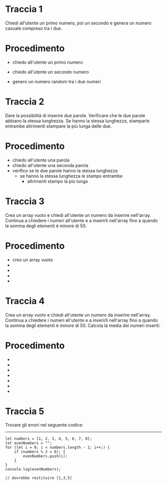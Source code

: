 # Traccia 1

Chiedi all'utente un primo numero, poi un secondo e genera un numero casuale compreso tra i due.

# Procedimento

- chiedo all'utente un primo numero
- chiedo all'utente un secondo numero

- genero un numero random tra i due numeri

# Traccia 2

Dare la possibilità di inserire due parole. Verificare che le due parole abbiano la stessa lunghezza. Se hanno la stessa lunghezza, stamparle entrambe altrimenti stampare la più lunga delle due.

# Procedimento

- chiedo all'utente una parola
- chiedo all'utente una seconda parola
- verifico se le due parole hanno la stessa lunghezza
  - se hanno la stessa lunghezza le stampo entrambe
    - altrimenti stampo la più lunga

# Traccia 3

Crea un array vuoto e chiedi all'utente un numero da inserire nell'array. Continua a chiedere i numeri all'utente e a inserirli nell'array fino a quando la somma degli elementi è minore di 50.

# Procedimento

- creo un array vuoto
-
-
-
-

# Traccia 4

Crea un array vuoto e chiedi all'utente un numero da inserire nell'array. Continua a chiedere i numeri all'utente e a inserirli nell'array fino a quando la somma degli elementi è minore di 50.
Calcola la media dei numeri inseriti.

# Procedimento

-
-
-
-
-
-
-

# Traccia 5

Trovare gli errori nel seguente codice:

---

    let numbers = [1, 2, 3, 4, 5, 6, 7, 8];
    let evenNumbers = "";
    for (let i = 0; i < numbers.length - 1; i++;) {
        if (numbers % 2 = 0); {
            evenNumbers.push(i);
        }
    }
    console.log(evenNumbers);

    // dovrebbe restituire [1,3,5]
